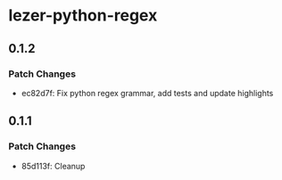 # lezer-python-regex

## 0.1.2

### Patch Changes

- ec82d7f: Fix python regex grammar, add tests and update highlights

## 0.1.1

### Patch Changes

- 85d113f: Cleanup
